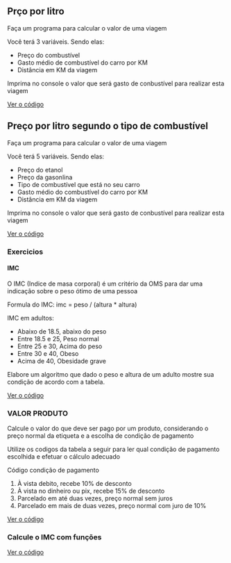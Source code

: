 ## Prço por litro 

Faça um programa para calcular o valor de uma viagem

Você terá 3 variáveis. Sendo elas:

-   Preço do combustível
-   Gasto médio de combustível do carro por KM
-   Distância em KM da viagem

Imprima no console o valor que será gasto de conbustível para realizar esta viagem

[Ver o código](https://github.com/nikoz84/dio-project/tree/main/modulo-1/01-variaveis/kmPorLitro.js)

## Preço por litro segundo o tipo de combustível

Faça um programa para calcular o valor de uma viagem

Você terá 5 variáveis. Sendo elas:

-   Preço do etanol
-   Preço da gasonlina
-   Tipo de combustível que está no seu carro
-   Gasto médio do combustível do carro por KM
-   Distância em KM da viagem

Imprima no console o valor que será gasto de conbustível para realizar esta viagem

[Ver o código](https://github.com/nikoz84/dio-project/tree/main/modulo-1/02-condicionais/kmPorLitro.js)

### Exercicios

#### IMC

O IMC (Indice de masa corporal) é um critério da OMS para dar uma indicação sobre o peso ótimo de uma pessoa

Formula do IMC:
imc = peso / (altura * altura)

IMC em adultos:

- Abaixo de 18.5, abaixo do peso
- Entre 18.5 e 25, Peso normal
- Entre 25 e 30, Acima do peso
- Entre 30 e 40, Obeso
- Acima de 40, Obesidade grave

Elabore um algoritmo que dado o peso e altura de um adulto mostre sua condição de acordo com a tabela.


[Ver o código](https://github.com/nikoz84/dio-project/tree/main/modulo-1/02-condicionais/imc.js)

### VALOR PRODUTO
Calcule o valor do que deve ser pago por um produto, considerando  o preço normal da etiqueta e a escolha de condição de pagamento

Utilize os codigos da tabela a seguir para ler qual condição de pagamento escolhida e efetuar o cálculo adecuado

Código condição de pagamento

1. À vista debito, recebe 10% de desconto
2. À vista no dinheiro ou pix, recebe 15% de desconto
3. Parcelado em até duas vezes, preço normal sem juros
4. Parcelado em mais de duas vezes, preço normal com juro de 10%

[Ver o código](https://github.com/nikoz84/dio-project/tree/main/modulo-1/02-condicionais/produto.js)

### Calcule o IMC com funções

[Ver o código](https://github.com/nikoz84/dio-project/tree/main/modulo-1/03-funcoes/funcoes.js)

